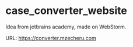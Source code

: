 # case_converter_website
Idea from jetbrains academy, made on WebStorm.

URL: https://converter.mzecheru.com
